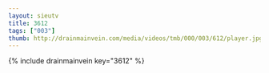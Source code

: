 ```yaml
--- 
layout: sieutv
title: 3612
tags: ["003"]
thumb: http://drainmainvein.com/media/videos/tmb/000/003/612/player.jpg
---
```

{% include drainmainvein key="3612" %} 
